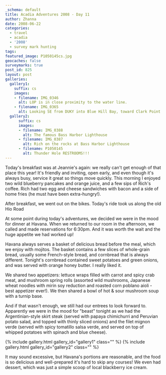 ```yaml
---
_schema: default
title: Acadia Adventures 2008 - Day 11
author: Zhanna
date: 2008-06-22
categories:
  - travel
  - acadia
  - '2008'
  - survey mark hunting
tags:
featured_image: P1050145cs.jpg
geocaches: false
surveymarks: true
post_id: 825
layout: post
galleries:
  gallery1:
    suffix: cs
    images:
    - filename: IMG_0346
      alt: LOP is in close proximity to the water line.
    - filename: IMG_0365
      alt: Looking SE from DUKY into Blue Hill Bay, toward Clark Point and Nutter Point
  gallery2:
      suffix: cs  
      images:        
      - filename: IMG_0388
        alt: The famous Bass Harbor Lighthouse
      - filename: IMG_0387
        alt: Rich on the rocks at Bass Harbor Lighthouse  
      - filename: P1050145
        alt: Thunder Hole RESTROOMS!!!          
---
```


Today's breakfast was at Jeannie's again: we really can't get enough of that place this year! It's friendly and inviting, open early, and even though it's always busy, service it great so things move quickly. This morning I enjoyed two wild blueberry pancakes and orange juice, and a few sips of Rich's coffee. Rich had two egg and cheese sandwiches with bacon and a side of home fries (he must have been extra-hungry!). 

After breakfast, we went out on the bikes. Today's ride took us along the old Hio Road



At some point during today's adventures, we decided we were in the mood for dinner at Havana. When we returned to our room in the afternoon, we called and made reservations for 6:30pm. And it was worth the wait and the huge appetite we had worked up! 

Havana always serves a basket of delicious bread before the meal, which we enjoy with mojitos. The basket contains a few slices of whole-grain bread, usually some French-style bread, and cornbread that is always different. Tonight's cornbread contained sweet potatoes and green onions, and was served with orange honey butter. I really liked it.

We shared two appetizers: lettuce wraps filled with carrot and spicy crab meat, and mushroom spring rolls (assorted wild mushrooms, Japanese wheat noodles with mirin soy reduction and roasted corn poblano aioli - best appetizer ever!). We then shared a bowl of hot & sour mushroom soup with a turnip base. 

And if that wasn't enough, we still had our entrees to look forward to. Apparently we were in the mood for "beast" tonight as we had the Argentinian-style skirt steak (served with papaya chimichurri and Peruvian potato salad, and topped with thinly sliced onions) and the filet mignon verde (served with spicy tomatillo salsa verde, and served on top of whipped potatoes with spinach and blue cheese). 

{% include gallery.html gallery_id="gallery1" class="" %}
{% include gallery.html gallery_id="gallery2" class="" %}

It may sound excessive, but Havana's portions are reasonable, and the food is so delicious and well-prepared it's hard to skip any courses! We even had dessert, which was just a simple scoop of local blackberry ice cream. 
